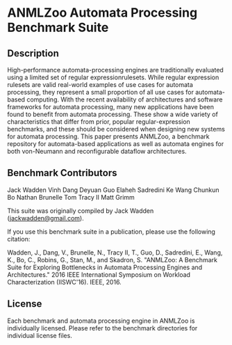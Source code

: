 # ANMLZoo Automata Processing Benchmark Suite

## Description
High-performance automata-processing engines are traditionally evaluated using a limited set of regular expressionrulesets. While regular expression rulesets are valid real-world examples of use cases for automata processing, they represent a small proportion of all use cases for automata-based computing. With the recent availability of architectures and software frameworks for automata processing, many new applications have been found to benefit from automata processing. These show a wide variety of characteristics that differ from prior, popular regular-expression benchmarks, and these should be considered when designing new systems for automata processing.
This paper presents ANMLZoo, a benchmark repository for automata-based applications as well as automata engines for both von-Neumann and reconfigurable dataflow architectures.

## Benchmark Contributors

Jack Wadden
Vinh Dang
Deyuan Guo
Elaheh Sadredini
Ke Wang
Chunkun Bo
Nathan Brunelle
Tom Tracy II
Matt Grimm

This suite was originally compiled by Jack Wadden (jackwadden@gmail.com). 
 
If you use this benchmark suite in a publication, please use the following citation:

Wadden, J., Dang, V., Brunelle, N., Tracy II, T., Guo, D., Sadredini, E., Wang, K., Bo, C., Robins, G., Stan, M., and Skadron, S. "ANMLZoo: A Benchmark Suite for Exploring Bottlenecks in Automata Processing Engines and Architectures." 2016 IEEE International Symposium on Workload Characterization (IISWC'16). IEEE, 2016.

## License
Each benchmark and automata processing engine in ANMLZoo is individually licensed. Please refer to the benchmark directories for individual license files.
